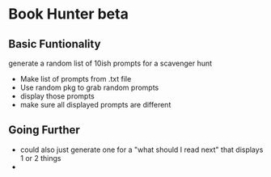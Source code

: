 # Book Hunter beta

## Basic Funtionality
generate a random list of 10ish prompts for a scavenger hunt
 - Make list of prompts from .txt file
 - Use random pkg to grab random prompts
 - display those prompts
 - make sure all displayed prompts are different

## Going Further
 - could also just generate one for a "what should I read next" that displays 1 or 2 things
 - 